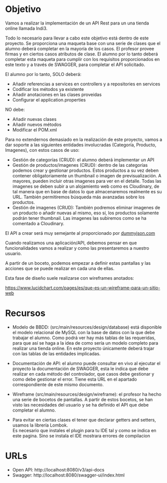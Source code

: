 # Objetivo

Vamos a realizar la implementación de un API Rest para un una tienda online llamada Indi3.

Todo lo necesario para llevar a cabo este objetivo está dentro de este proyecto.
Se proporciona una maqueta base con una serie de clases que el alumno
deberá completar en la mayoría de los casos. 
El profesor provee firmas y en ciertos casos atributos de clase. 
El alumno por lo tanto deberá completar esta maqueta para cumplir con los requisitos 
proporcionados en este texto y a través de SWAGGER, para completar el API solicitado. 

El alumno por lo tanto, SOLO deberá:

* Añadir referencias a services en controllers y a repositories en services
* Codificar los métodos ya existente
* Añadir anotaciones en las clases proveidas
* Configurar el application.properties

NO debe:

* Añadir nuevas clases
* Añadir nuevos métodos
* Modificar el POM.xml

Para no extendernos demasiado en la realización de este proyecto, vamos a 
dar soporte a las siguientes entidades involucradas (Categoría, Producto, Imagenes), 
con estos casos de uso:

* Gestión de categorías (CRUD): el alumno deberá implementar un API
* Gestión de productos/imagenes (CRUD): dentro de las categorías podemos crear y gestionar productos. 
Estos productos a su vez deben contener obligatoriamente un thumbnail o imagen de previsualización.
A mayores, pueden incluir otras imagenes para ver en el detalle. Todas las imagenes se deben subir a un 
alojamiento web como es Cloudinary, de tal manera que en base de datos lo que almacenaremos realmente 
es su URL. También permitiremos búsqueda más avanzadas sobre los productos.
* Gestión de imagenes (CRUD): También podremos eliminar imagenes de un producto o añadir nuevas al mismo,
eso sí, los productos solamente podrán tener thumbnail. Las imagenes las subiremos como se ha comentado
a Cloudinary.

El API a crear será muy semejante al proporcionado por [dummyjson.com](https://dummyjson.com/docs/products)

Cuando realizamos una aplicación/API, debemos pensar en que funcionalidades vamos a realizar y como 
las presentaremos a nuestro usuario.

A partir de un boceto, podemos empezar a definir estas pantallas y las acciones
que se puede realizar en cada una de ellas.

Esta fase de diseño suele realizarse con wireframes anotados:

https://www.lucidchart.com/pages/es/que-es-un-wireframe-para-un-sitio-web



# Recursos

* Modelo de BBDD: (src/main/resources/design/database) está disponible el modelo relacional de MySQL con 
la base de datos con la que debe trabajar el alumno.
Como podrá ver hay más tablas de las requeridas, para que así se haga a la idea de como sería un modelo 
completo para realizar una tienda online. En este proyecto únicamente deberá trajar con las tablas de las 
entidades implicadas.

* Documentación de API: el alumno puede consultar en vivo al ejecutar el proyecto la documentación de 
SWAGGER, esta le indica que debe realizar en cada método del controlador, que casos debe gestionar 
y como debe gestionar el error.  Tiene esta URL en el apartado correspondiente de este mismo documento.

* Wireframe (src/main/resources/design/wireframe): el profesor ha hecho una serie de bocetos de pantallas. 
A partir de estos bocetos, se han visto las necesidades del usuario y se ha definido el API que debe 
completar el alumno.

* Para evitar en ciertas clases el tener que declarar getters and setters, usamos la librería Lombok.  
Es necesario que instales el plugin para tu IDE tal y como se indica en este pagina. Sino se instala
el IDE mostrara errores de compilacion

# URLs

* Open API: http://localhost:8080/v3/api-docs 
* Swagger: http://localhost:8080/swagger-ui/index.html

